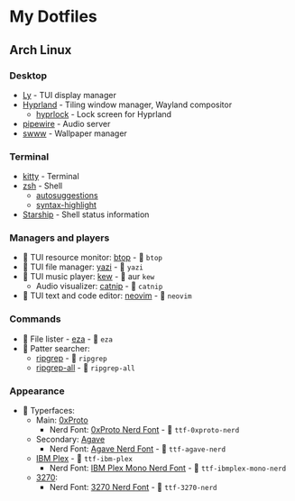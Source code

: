 # My Dotfiles

## Arch Linux

### Desktop

- [Ly](https://github.com/fairyglade/ly) - TUI display manager
- [Hyprland](https://github.com/hyprwm/Hyprland) - Tiling window manager, Wayland compositor
    - [hyprlock](https://github.com/hyprwm/hyprlock) - Lock screen for Hyprland
- [pipewire](https://gitlab.freedesktop.org/pipewire/pipewire) - Audio server
- [swww](https://github.com/LGFae/swww) - Wallpaper manager

### Terminal

- [kitty](https://github.com/kovidgoyal/kitty) - Terminal
- [zsh](https://www.zsh.org) - Shell
    - [autosuggestions](https://github.com/zsh-users/zsh-autosuggestions)
    - [syntax-highlight](https://github.com/zsh-users/zsh-syntax-highlighting)
- [Starship](https://github.com/starship/starship) - Shell status information

### Managers and players

-  TUI resource monitor: [btop](https://github.com/aristocratos/btop) -  `btop`
-  TUI file manager: [yazi](https://github.com/sxyazi/yazi) -  `yazi`
- 󰽴 TUI music player: [kew](https://github.com/ravachol/kew) -  aur `kew`
   - Audio visualizer: [catnip](https://github.com/noriah/catnip) -  `catnip`
-  TUI text and code editor: [neovim](https://github.com/neovim/neovim) -  `neovim`

### Commands

-  File lister - [eza](https://github.com/eza-community/eza) -  `eza`
- 󰮗 Patter searcher:
    - [ripgrep](https://github.com/BurntSushi/ripgrep) -  `ripgrep`
    - [ripgrep-all](https://github.com/phiresky/ripgrep-all) -  `ripgrep-all`

### Appearance

-  Typerfaces:
    - Main: [0xProto](https://github.com/0xType/0xProto)
        - Nerd Font: [0xProto Nerd Font](https://github.com/ryanoasis/nerd-fonts/tree/master/patched-fonts/0xProto) -  `ttf-0xproto-nerd`
    - Secondary: [Agave](https://b.agaric.net/page/agave)
        - Nerd Font: [Agave Nerd Font](https://github.com/ryanoasis/nerd-fonts/tree/master/patched-fonts/Agave) -  `ttf-agave-nerd`
    - [IBM Plex](https://github.com/IBM/plex) -  `ttf-ibm-plex`
        - Nerd Font: [IBM Plex Mono Nerd Font](https://github.com/ryanoasis/nerd-fonts/tree/master/patched-fonts/IBMPlexMono) -  `ttf-ibmplex-mono-nerd`
    - [3270](https://github.com/rbanffy/3270font):
        - Nerd Font: [3270 Nerd Font](https://github.com/ryanoasis/nerd-fonts/tree/master/patched-fonts/3270) -  `ttf-3270-nerd`
